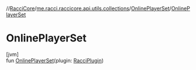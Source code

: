 //[RacciCore](../../../index.md)/[me.racci.raccicore.api.utils.collections](../index.md)/[OnlinePlayerSet](index.md)/[OnlinePlayerSet](-online-player-set.md)

# OnlinePlayerSet

[jvm]\
fun [OnlinePlayerSet](-online-player-set.md)(plugin: [RacciPlugin](../../me.racci.raccicore.api.plugin/-racci-plugin/index.md))
